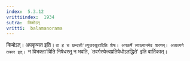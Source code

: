 ```yaml
---
index:  5.3.12
vrittiindex:  1934
sutra:  किमोऽत्
vritti:  balamanorama 
---
```


किमोऽत्। अपकृष्यत इति। `वा ह च छन्दसी'त्युत्तरसूत्रादिति शेषः। अपकर्षे व्याख्यानमेव शरणम्। अत्प्रत्यये तकार इत्। `न विभक्ता'विति निषेधस्तु न भवति, `तवर्गस्येत्त्वप्रतिषेधोऽतद्धिते' इति वार्तिकात्। 

